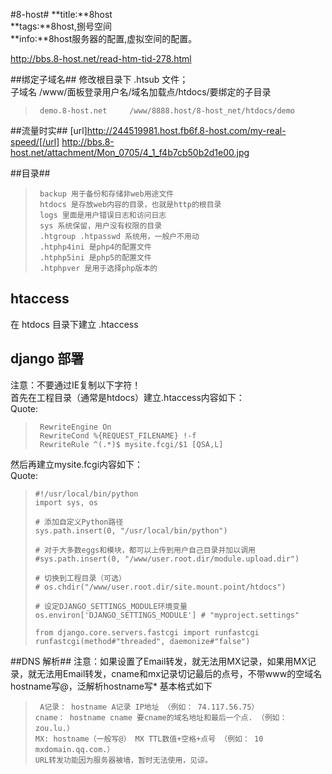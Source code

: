 #8-host#
**title:**8host  
**tags:**8host,捌号空间   
**info:**8host服务器的配置,虚拟空间的配置。

<http://bbs.8-host.net/read-htm-tid-278.html>

##绑定子域名##
修改根目录下 .htsub 文件；   
子域名     /www/面板登录用户名/域名加载点/htdocs/要绑定的子目录
>      demo.8-host.net     /www/8888.host/8-host_net/htdocs/demo

##流量时实##
[url]http://244519981.host.fb6f.8-host.com/my-real-speed/[/url]
http://bbs.8-host.net/attachment/Mon_0705/4_1_f4b7cb50b2d1e00.jpg

##目录##
>      backup 用于备份和存储非web用途文件  
>      htdocs 是存放web内容的目录，也就是http的根目录  
>      logs 里面是用户错误日志和访问日志  
>      sys 系统保留，用户没有权限的目录  
>      .htgroup .htpasswd 系统用，一般户不用动  
>      .htphp4ini 是php4的配置文件  
>      .htphp5ini 是php5的配置文件  
>      .htphpver 是用于选择php版本的  

## htaccess ##
在 htdocs 目录下建立 .htaccess

## django 部署 ##

注意：不要通过IE复制以下字符！  
首先在工程目录（通常是htdocs）建立.htaccess内容如下：  
Quote:

>      RewriteEngine On
>      RewriteCond %{REQUEST_FILENAME} !-f
>      RewriteRule ^(.*)$ mysite.fcgi/$1 [QSA,L]


然后再建立mysite.fcgi内容如下：  
Quote:

>     #!/usr/local/bin/python
>     import sys, os
>     
>     # 添加自定义Python路径
>     sys.path.insert(0, "/usr/local/bin/python")
>     
>     # 对于大多数eggs和模块，都可以上传到用户自己目录并加以调用
>     #sys.path.insert(0, "/www/user.root.dir/module.upload.dir")
>     
>     # 切换到工程目录（可选）
>     # os.chdir("/www/user.root.dir/site.mount.point/htdocs")
>     
>     # 设定DJANGO_SETTINGS_MODULE环境变量
>     os.environ['DJANGO_SETTINGS_MODULE'] # "myproject.settings"
>     
>     from django.core.servers.fastcgi import runfastcgi
>     runfastcgi(method#"threaded", daemonize#"false") 


##DNS 解析##
注意：如果设置了Email转发，就无法用MX记录，如果用MX记录，就无法用Email转发，cname和mx记录切记最后的点号，不带www的空域名hostname写@，泛解析hostname写*
基本格式如下

>      A记录： hostname A记录 IP地址 （例如： 74.117.56.75）
>     cname： hostname cname 要cname的域名地址和最后一个点. （例如： zou.lu.）
>     MX: hostname（一般写@） MX TTL数值+空格+点号 （例如： 10 mxdomain.qq.com.）
>     URL转发功能因为服务器被墙，暂时无法使用，见谅。
